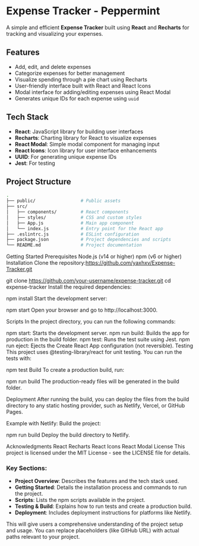 # Expense Tracker - Peppermint

A simple and efficient **Expense Tracker** built using **React** and **Recharts** for tracking and visualizing your expenses.

## Features

- Add, edit, and delete expenses
- Categorize expenses for better management
- Visualize spending through a pie chart using Recharts
- User-friendly interface built with React and React Icons
- Modal interface for adding/editing expenses using React Modal
- Generates unique IDs for each expense using `uuid`

## Tech Stack

- **React**: JavaScript library for building user interfaces
- **Recharts**: Charting library for React to visualize expenses
- **React Modal**: Simple modal component for managing input
- **React Icons**: Icon library for user interface enhancements
- **UUID**: For generating unique expense IDs
- **Jest**: For testing

## Project Structure

```bash
.
├── public/                 # Public assets
├── src/
│   ├── components/         # React components
│   ├── styles/             # CSS and custom styles
│   ├── App.js              # Main app component
│   └── index.js            # Entry point for the React app
├── .eslintrc.js            # ESLint configuration
├── package.json            # Project dependencies and scripts
└── README.md               # Project documentation
```

Getting Started
Prerequisites
Node.js (v14 or higher)
npm (v6 or higher)
Installation
Clone the repository:https://github.com/yaxhxv/Expense-Tracker.git

 
git clone https://github.com/your-username/expense-tracker.git
cd expense-tracker
Install the required dependencies:

 
npm install
Start the development server:

 
npm start
Open your browser and go to http://localhost:3000.

Scripts
In the project directory, you can run the following commands:

npm start: Starts the development server.
npm run build: Builds the app for production in the build folder.
npm test: Runs the test suite using Jest.
npm run eject: Ejects the Create React App configuration (not reversible).
Testing
This project uses @testing-library/react for unit testing. You can run the tests with:

 
npm test
Build
To create a production build, run:

 
npm run build
The production-ready files will be generated in the build folder.

Deployment
After running the build, you can deploy the files from the build directory to any static hosting provider, such as Netlify, Vercel, or GitHub Pages.

Example with Netlify:
Build the project:

 
npm run build
Deploy the build directory to Netlify.

Acknowledgments
React
Recharts
React Icons
React Modal
License
This project is licensed under the MIT License - see the LICENSE file for details.


### Key Sections:
- **Project Overview**: Describes the features and the tech stack used.
- **Getting Started**: Details the installation process and commands to run the project.
- **Scripts**: Lists the npm scripts available in the project.
- **Testing & Build**: Explains how to run tests and create a production build.
- **Deployment**: Includes deployment instructions for platforms like Netlify.
  
This will give users a comprehensive understanding of the project setup and usage. You can replace placeholders (like GitHub URL) with actual paths relevant to your project.
